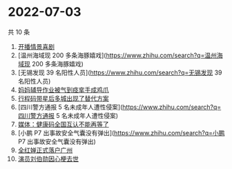 # 2022-07-03

共 10 条

<!-- BEGIN -->
<!-- 最后更新时间 Sun Jul 03 2022 04:04:16 GMT+0800 (China Standard Time) -->

1. [开播情景喜剧](https://www.zhihu.com/search?q=开播情景喜剧)
1. [温州海域现 200 多条海豚嬉戏](https://www.zhihu.com/search?q=温州海域现 200 多条海豚嬉戏)
1. [无锡发现 39 名阳性人员](https://www.zhihu.com/search?q=无锡发现 39 名阳性人员)
1. [妈妈辅导作业被气到痉挛手成鸡爪](https://www.zhihu.com/search?q=妈妈辅导作业被气到痉挛手成鸡爪)
1. [行程码带星后多城出现了替代方案](https://www.zhihu.com/search?q=行程码带星后多城出现了替代方案)
1. [四川警方通报 5 名未成年人遭性侵案](https://www.zhihu.com/search?q=四川警方通报 5 名未成年人遭性侵案)
1. [媒体：健康码全国互认不能再等了](https://www.zhihu.com/search?q=媒体：健康码全国互认不能再等了)
1. [小鹏 P7 出事故安全气囊没有弹出](https://www.zhihu.com/search?q=小鹏 P7 出事故安全气囊没有弹出)
1. [全红婵正式落户广州](https://www.zhihu.com/search?q=全红婵正式落户广州)
1. [演员刘伯勋因心梗去世](https://www.zhihu.com/search?q=演员刘伯勋因心梗去世)

<!-- END -->
